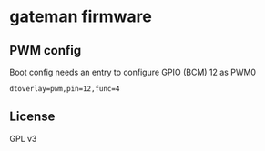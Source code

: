 gateman firmware
===


## PWM config

Boot config needs an entry to configure GPIO (BCM) 12 as PWM0

`dtoverlay=pwm,pin=12,func=4`


## License

GPL v3
